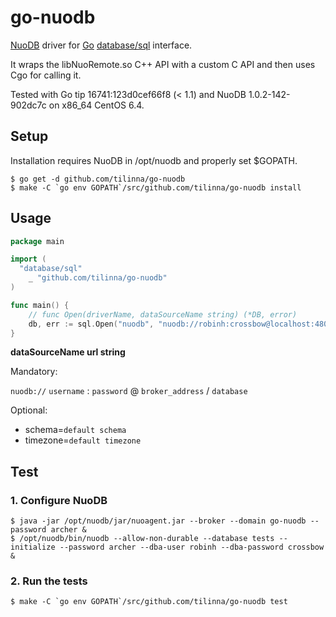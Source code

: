 go-nuodb
========

[NuoDB](http://www.nuodb.com) driver for [Go](http://www.golang.org) [database/sql](http://golang.org/pkg/database/sql/) interface.

It wraps the libNuoRemote.so C++ API with a custom C API and then uses Cgo for calling it.

Tested with Go tip 16741:123d0cef66f8 (< 1.1) and NuoDB 1.0.2-142-902dc7c on x86_64 CentOS 6.4.

## Setup

Installation requires NuoDB in /opt/nuodb and properly set $GOPATH.

```shell
$ go get -d github.com/tilinna/go-nuodb
$ make -C `go env GOPATH`/src/github.com/tilinna/go-nuodb install
```

## Usage

```go
package main

import (
  "database/sql"
	_ "github.com/tilinna/go-nuodb"
)

func main() {
	// func Open(driverName, dataSourceName string) (*DB, error)
	db, err := sql.Open("nuodb", "nuodb://robinh:crossbow@localhost:48004/tests?schema=abcd&timezone=UTC")
}
```

**dataSourceName url string**

Mandatory:

`nuodb://` `username` : `password` @ `broker_address` / `database`

Optional:

* schema=`default schema`
* timezone=`default timezone`

## Test

### 1. Configure NuoDB

```shell
$ java -jar /opt/nuodb/jar/nuoagent.jar --broker --domain go-nuodb --password archer &
$ /opt/nuodb/bin/nuodb --allow-non-durable --database tests --initialize --password archer --dba-user robinh --dba-password crossbow &
```

### 2. Run the tests

```shell
$ make -C `go env GOPATH`/src/github.com/tilinna/go-nuodb test
```
